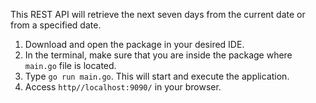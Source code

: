 This REST API will retrieve the next seven days from the current date or from a specified date.

1. Download and open the package in your desired IDE.
2. In the terminal, make sure that you are inside the package where `main.go` file is located. 
3. Type `go run main.go`. This will start and execute the application.
4. Access `http//localhost:9090/` in your browser.
